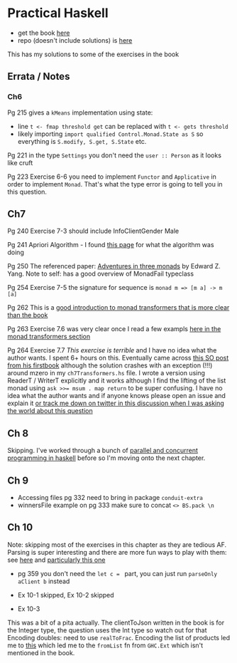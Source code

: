 # Practical Haskell

- get the book [here](https://www.apress.com/gp/book/9781484244791)
- repo (doesn't include solutions) is [here](https://github.com/Apress/practical-haskell)

This has my solutions to some of the exercises in the book

## Errata / Notes


### Ch6 

Pg 215 gives a `kMeans` implementation using state:

- line `t <- fmap threshold get` can be replaced with `t <- gets threshold` 
- likely importing `import qualified Control.Monad.State as S` so everything is `S.modify, S.get, S.State` etc. 

Pg 221 in the type `Settings` you don't need the `user :: Person` as it looks like cruft 

Pg 223 Exercise 6-6 you need to implement `Functor` and `Applicative` in order to implement `Monad`.  That's what the type error is going to
tell you in this question.

## Ch7 

Pg 240 Exercise 7-3 should include InfoClientGender Male 

Pg 241 Apriori Algorithm - I found [this page](https://www.hackerearth.com/blog/developers/beginners-tutorial-apriori-algorithm-data-mining-r-implementation/) for what the algorithm was doing 

Pg 250 The referenced paper: [Adventures in three
monads](http://web.mit.edu/~ezyang/Public/threemonads.pdf) by Edward Z. Yang.
Note to self: has a good overview of MonadFail typeclass 

Pg 254 Exercise 7-5 the signature for sequence is `monad m => [m a] -> m [a]`

Pg 262 This is a [good introduction to monad transformers that is more clear
than the book](https://two-wrongs.com/a-gentle-introduction-to-monad-transformers)

Pg 263 Exercise 7.6 was very clear once I read a few exampls [here in the monad
transformers section ](http://dev.stephendiehl.com/fun/basics.html)

Pg 264 Exercise 7.7 *This exercise is terrible* and I have no idea what the author
wants. I spent 6+ hours on this.  Eventually came across [this SO post from his
firstbook](https://stackoverflow.com/questions/24195617/use-list-monad-inside-monad-transformer-type-classes)
although the solution crashes with an exception (!!!) around mzero in my
`ch7Transformers.hs` file.  I wrote a version using ReaderT / WriterT explicitly
and it works although I find the lifting of the list monad using `ask >>= msum .
map return` to be super confusing.  I have no idea what the author wants and if
anyone knows please open an issue and explain it [or track me down on twitter in
this discussion when I was asking the world about this
question](https://twitter.com/fried_brice/status/1185815297250320385
)

## Ch 8 

Skipping. I've worked through a bunch of [parallel and concurrent programming in
haskell](https://simonmar.github.io/pages/pcph.html) before so I'm moving onto
the next chapter. 

## Ch 9 

- Accessing files pg 332 need to bring in package `conduit-extra`
- winnersFile example on pg 333 make sure to concat `<> BS.pack \n` 

## Ch 10 

Note: skipping most of the exercises in this chapter as they are tedious AF.  Parsing is super
interesting and there are more fun ways to play with them: see
[here](https://blog.ploeh.dk/2019/10/28/a-basic-haskell-solution-to-the-robot-journeys-coding-exercise/)
and [particularly this
one](https://github.com/Cmdv/Haskell-Interview-Tests/tree/master/src/SpiralWorld.hs)

- pg 359 you don't need the `let c = ` part, you can just run `parseOnly aClient b` instead 

- Ex 10-1 skipped, Ex 10-2 skipped

- Ex 10-3 

This was a bit of a pita actually. The clientToJson written in the book
is for the Integer type, the question uses the Int type so watch out for that 
Encoding doubles: need to use `realToFrac`.  Encoding the list of 
products led me to [this](https://artyom.me/aeson) which led me to 
the `fromList` fn from `GHC.Ext` which isn't mentioned in the book. 

